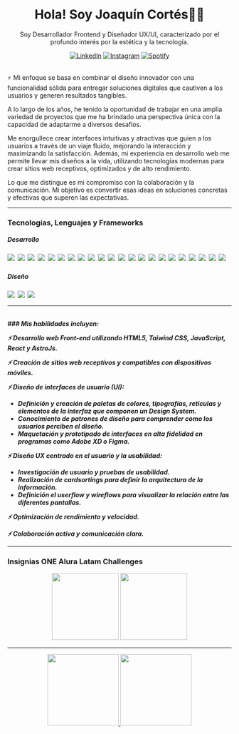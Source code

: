<h1 align='center'> Hola! Soy Joaquín Cortés👨‍💻 </h1>

<p align='center'>
Soy Desarrollador Frontend y Diseñador UX/UI, caracterizado por el profundo interés por la estética y la tecnología.  </b> 
</p></div>

<div align="center">

<a href="https://www.linkedin.com/in/joaquin-cortes96" target="_blank"><img src="https://img.shields.io/badge/LinkedIn-%230077B5.svg?&style=flat-square&logo=linkedin&logoColor=white" alt="LinkedIn"></a>
<a href="https://www.instagram.com/cortesjoaco1" target="_blank"><img src="https://img.shields.io/badge/Instagram-%23E4405F.svg?&style=flat-square&logo=instagram&logoColor=white" alt="Instagram"></a>
<a href="https://open.spotify.com/user/joaco-cortes96?si=11648968786741f3" target="_blank"><img src="https://img.shields.io/badge/Spotify-%231ED760.svg?&style=flat-square&logo=spotify&logoColor=white" alt="Spotify"></a>
</div>
<br>
⚡ Mi enfoque se basa en combinar el diseño innovador con una funcionalidad sólida para entregar soluciones digitales que cautiven a los usuarios y generen resultados tangibles.

A lo largo de los años, he tenido la oportunidad de trabajar en una amplia variedad de proyectos que me ha brindado una perspectiva única con la capacidad de adaptarme a diversos desafíos.

Me enorgullece crear interfaces intuitivas y atractivas que guíen a los usuarios a través de un viaje fluido, mejorando la interacción y maximizando la satisfacción. Además, mi experiencia en desarrollo web me permite llevar mis diseños a la vida, utilizando tecnologías modernas para crear sitios web receptivos, optimizados y de alto rendimiento.

Lo que me distingue es mi compromiso con la colaboración y la comunicación. Mi objetivo es convertir esas ideas en soluciones concretas y efectivas que superen las expectativas.

---
###  Tecnologías, Lenguajes y Frameworks

<p >
  <h5>Desarrollo<h5>
  <img src="https://img.shields.io/badge/Git-F05032?style=for-the-badge&logo=git&logoColor=white" />&nbsp;&nbsp;<img src="https://img.shields.io/badge/html5%20-%23e34f26.svg?&style=for-the-badge&logo=html5&logoColor=white" />&nbsp;&nbsp;<img src="https://img.shields.io/badge/CSS3-1572B6?&style=for-the-badge&logo=css3&logoColor=white" />&nbsp;&nbsp;<img src="https://img.shields.io/badge/javascript-%23323330.svg?style=for-the-badge&logo=javascript&logoColor=%23F7DF1E" />&nbsp;&nbsp;<img src="https://img.shields.io/badge/python-3670A0?style=for-the-badge&logo=python&logoColor=ffdd54" />&nbsp;&nbsp;<img src="https://img.shields.io/badge/java-%23ED8B00.svg?style=for-the-badge&logo=openjdk&logoColor=white" />&nbsp;&nbsp;<img src="https://img.shields.io/badge/node.js-6DA55F?style=for-the-badge&logo=node.js&logoColor=white" />&nbsp;&nbsp;<img src="https://img.shields.io/badge/typescript-%23007ACC.svg?style=for-the-badge&logo=typescript&logoColor=white" />&nbsp;&nbsp;<img src="https://img.shields.io/badge/tailwindcss-%2338B2AC.svg?style=for-the-badge&logo=tailwind-css&logoColor=white" />&nbsp;&nbsp;<img src="https://img.shields.io/badge/react-%2320232a.svg?style=for-the-badge&logo=react&logoColor=%2361DAFB" />&nbsp;&nbsp;<img src="https://img.shields.io/badge/astro-%232C2052.svg?style=for-the-badge&logo=astro&logoColor=white" />&nbsp;&nbsp;<img src="https://img.shields.io/badge/markdown-%23000000.svg?style=for-the-badge&logo=markdown&logoColor=white" />&nbsp;&nbsp;<img src="https://img.shields.io/badge/vite-%23646CFF.svg?style=for-the-badge&logo=vite&logoColor=white" />&nbsp;&nbsp;<img src="https://img.shields.io/badge/express.js-%23404d59.svg?style=for-the-badge&logo=express&logoColor=%2361DAFB" />&nbsp;&nbsp;<img src="https://img.shields.io/badge/webflow-%23146EF5.svg?style=for-the-badge&logo=webflow&logoColor=white" />&nbsp;&nbsp;<img src="https://img.shields.io/badge/WordPress-%23117AC9.svg?style=for-the-badge&logo=WordPress&logoColor=white" />&nbsp;&nbsp;<img src="https://img.shields.io/badge/-cypress-%23E5E5E5?style=for-the-badge&logo=cypress&logoColor=058a5e" />&nbsp;&nbsp;<img src="https://img.shields.io/badge/mysql-4479A1.svg?style=for-the-badge&logo=mysql&logoColor=white" />&nbsp;&nbsp;<img src="https://img.shields.io/badge/postgres-%23316192.svg?style=for-the-badge&logo=postgresql&logoColor=white" />&nbsp;&nbsp;<img src="https://img.shields.io/badge/MongoDB-%234ea94b.svg?style=for-the-badge&logo=mongodb&logoColor=white" />&nbsp;&nbsp;<img src="https://img.shields.io/badge/Sequelize-52B0E7?style=for-the-badge&logo=Sequelize&logoColor=white" />&nbsp;&nbsp;<img src="https://img.shields.io/badge/zod-%233068b7.svg?style=for-the-badge&logo=zod&logoColor=white" />&nbsp;&nbsp;

  <h5>Diseño<h5>  
  <img src="https://img.shields.io/badge/adobe%20illustrator-%23FF9A00.svg?style=for-the-badge&logo=adobe%20illustrator&logoColor=white" />&nbsp;&nbsp;<img src="https://img.shields.io/badge/Adobe%20XD-470137?style=for-the-badge&logo=Adobe%20XD&logoColor=#FF61F6" />&nbsp;&nbsp;<img src="https://img.shields.io/badge/figma-%23F24E1E.svg?style=for-the-badge&logo=figma&logoColor=white" />&nbsp;&nbsp;
</p>

---
<br>
### Mis habilidades incluyen:
<p>
⚡ Desarrollo web Front-end utilizando HTML5, Taiwind CSS, JavaScript, React y AstroJs.

⚡ Creación de sitios web receptivos y compatibles con dispositivos móviles.

⚡ Diseño de interfaces de usuario (UI):
  - Definición y creación de paletas de colores, tipografías, retículas y elementos de la interfaz que componen un Design System.
  - Conocimiento de patrones de diseño para comprender como los usuarios perciben el diseño.
  - Maquetación y prototipado de interfaces en alta fidelidad en programas como Adobe XD o Figma.

⚡ Diseño UX centrado en el usuario y la usabilidad:
  - Investigación de usuario y pruebas de usabilidad.
  - Realización de cardsortings para definir la arquitectura de la información.
  - Definición el userflow y  wireflows para visualizar la relación entre las diferentes pantallas.

⚡ Optimización de rendimiento y velocidad.

⚡ Colaboración activa y comunicación clara.
</p>

---

###  Insignias ONE Alura Latam Challenges

<p align="center"><img  width="150"  src="https://user-images.githubusercontent.com/89808639/172972842-0bf8d44c-eb7c-47c6-81e8-9d5460d57d1a.png">
<img  width="150" src="https://user-images.githubusercontent.com/89808639/172972855-67c89cc5-4c62-4187-a838-78a33c676208.png"></p>

---

<p align="center">
<a href="https://github.com/Joaco96">
  <img height="160em" src="https://github-readme-stats.vercel.app/api?username=Joaco96&show_icons=true&theme=react&" />
  <img height="160em" src="https://github-readme-stats-eight-theta.vercel.app/api/top-langs/?username=Joaco96&theme=react&layout=compact&exclude_lang=java+r" />
</a>
</p>

